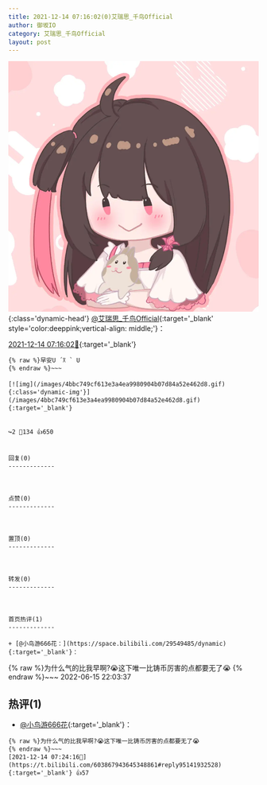 ```yaml
---
title: 2021-12-14 07:16:02(0)艾瑞思_千鸟Official
author: 御坂IO
category: 艾瑞思_千鸟Official
layout: post
---
```


![img](/images/7e08840c56f251de28bdf766b647bd5fe9a5d50a.jpg){:class='dynamic-head'}
[@艾瑞思_千鸟Official](https://space.bilibili.com/1090010845/dynamic){:target='_blank' style='color:deeppink;vertical-align: middle;'}：

[2021-12-14 07:16:02🔗](https://t.bilibili.com/603867943645348861){:target='_blank'}

~~~
{% raw %}早安U ´꓃ ` U
{% endraw %}~~~

[![img](/images/4bbc749cf613e3a4ea9980904b07d84a52e462d8.gif){:class='dynamic-img'}](/images/4bbc749cf613e3a4ea9980904b07d84a52e462d8.gif){:target='_blank'}


↪️2 💬134 👍650


回复(0)
-------------



点赞(0)
-------------



置顶(0)
-------------



转发(0)
-------------



首页热评(1)
-------------

+ [@小鸟游666花：](https://space.bilibili.com/29549485/dynamic){:target='_blank'}：
~~~
{% raw %}为什么气的比我早啊?😭这下唯一比铸币厉害的点都要无了😭
{% endraw %}~~~
2022-06-15 22:03:37


热评(1)
-------------

+ [@小鸟游666花](https://space.bilibili.com/29549485/dynamic){:target='_blank'}：
~~~
{% raw %}为什么气的比我早啊?😭这下唯一比铸币厉害的点都要无了😭
{% endraw %}~~~
[2021-12-14 07:24:16🔗](https://t.bilibili.com/603867943645348861#reply95141932528){:target='_blank'} 👍57


